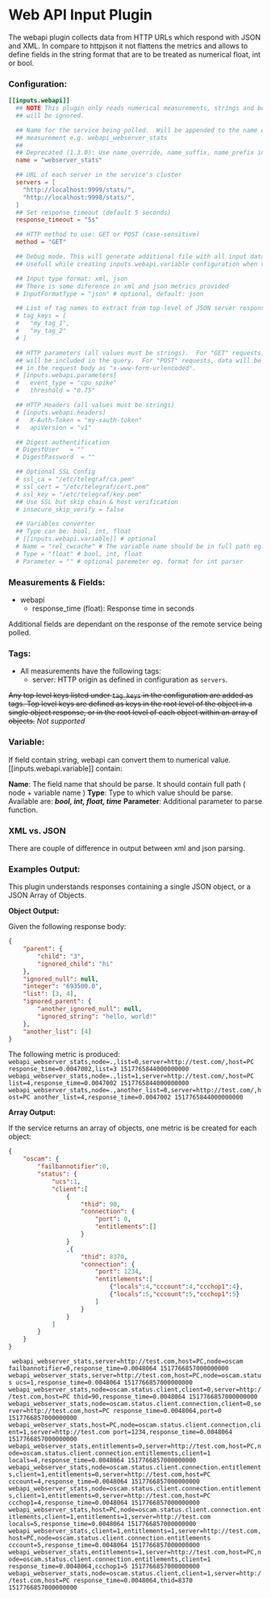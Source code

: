 
# Web API Input Plugin

The webapi plugin collects data from HTTP URLs which respond with JSON and XML. In compare to httpjson it not flattens the metrics and allows to define fields in the string format that are to be treated as numerical float, int or bool.

### Configuration:

```toml
[[inputs.webapi]]
  ## NOTE This plugin only reads numerical measurements, strings and booleans
  ## will be ignored.

  ## Name for the service being polled.  Will be appended to the name of the
  ## measurement e.g. webapi_webserver_stats
  ##
  ## Deprecated (1.3.0): Use name_override, name_suffix, name_prefix instead.
  name = "webserver_stats"

  ## URL of each server in the service's cluster
  servers = [
    "http://localhost:9999/stats/",
    "http://localhost:9998/stats/",
  ]
  ## Set response_timeout (default 5 seconds)
  response_timeout = "5s"

  ## HTTP method to use: GET or POST (case-sensitive)
  method = "GET"

  ## Debug mode. This will generate additional file with all input data parsed as node + value.
  ## Usefull while creating inputs.webapi.variable configuration when values are store in string format 

  ## Input type format: xml, json
  ## There is some diference in xml and json metrics provided
  # InputFormatType = "json" # optional, default: json

  ## List of tag names to extract from top-level of JSON server response
  # tag_keys = [
  #   "my_tag_1",
  #   "my_tag_2"
  # ]

  ## HTTP parameters (all values must be strings).  For "GET" requests, data
  ## will be included in the query.  For "POST" requests, data will be included
  ## in the request body as "x-www-form-urlencoded".
  # [inputs.webapi.parameters]
  #   event_type = "cpu_spike"
  #   threshold = "0.75"

  ## HTTP Headers (all values must be strings)
  # [inputs.webapi.headers]
  #   X-Auth-Token = "my-xauth-token"
  #   apiVersion = "v1"

  ## Digest authentification
  # DigestUser   = ""
  # DigestPassword  = ""

  ## Optional SSL Config
  # ssl_ca = "/etc/telegraf/ca.pem"
  # ssl_cert = "/etc/telegraf/cert.pem"
  # ssl_key = "/etc/telegraf/key.pem"
  ## Use SSL but skip chain & host verification
  # insecure_skip_verify = false

  ## Variables converter
  ## Type can be: bool, int, float
  # [[inputs.webapi.variable]] # optional
  # Name = "rel_cwcache" # The variable name should be in full path eg. a.b.c.d
  # Type = "float" # bool, int, float
  # Parameter = "" # optional paremeter eg. format for int parser
```

### Measurements & Fields:

- webapi
	- response_time (float): Response time in seconds

Additional fields are dependant on the response of the remote service being polled.

### Tags:

- All measurements have the following tags:
	- server: HTTP origin as defined in configuration as `servers`.

~~Any top level keys listed under `tag_keys` in the configuration are added as tags.  Top level keys are defined as keys in the root level of the object in a single object response, or in the root level of each object within an array of objects.~~ *Not supported*

### Variable:
If field contain string, webapi can convert them to numerical value. [[inputs.webapi.variable]] contain:

**Name**: The field name that should be parse. It should contain full path ( node + variable name )
**Type**: Type to which value should be parse. Available are: ***bool, int, float, time***
**Parameter**: Additional parameter to parse function. 

### XML vs. JSON
There are couple of difference in output between xml and json parsing. 

### Examples Output:

This plugin understands responses containing a single JSON object, or a JSON Array of Objects.

**Object Output:**

Given the following response body:

```json
{
	"parent": {
		"child": "3",
		"ignored_child": "hi"
	},
	"ignored_null": null,
	"integer": "693500.0",
	"list": [3, 4],
	"ignored_parent": {
		"another_ignored_null": null,
		"ignored_string": "hello, world!"
	},
	"another_list": [4]
}
```
The following metric is produced:
`
webapi_webserver_stats,node=.,list=0,server=http://test.com/,host=PC response_time=0.0047002,list=3 1517765844000000000
webapi_webserver_stats,node=.,list=1,server=http://test.com/,host=PC list=4,response_time=0.0047002 1517765844000000000
webapi_webserver_stats,node=.,another_list=0,server=http://test.com/,host=PC another_list=4,response_time=0.0047002 1517765844000000000
`

**Array Output:**

If the service returns an array of objects, one metric is be created for each object:

```json
{
	"oscam": {
		"failbannotifier":0,
		"status": {
			"ucs":1,
			"client":[
				{
					"thid": 90,
					"connection": {
						"port": 0,
						"entitlements":[]
					}
				}
				,{
					"thid": 8370,
					"connection": {
						"port": 1234,
						"entitlements":[
							{"locals":4,"cccount":4,"ccchop1":4},
							{"locals":5,"cccount":5,"ccchop1":5}
						]
					}
				}
			]
		}
	}
}
```
`
webapi_webserver_stats,server=http://test.com,host=PC,node=oscam failbannotifier=0,response_time=0.0048064 1517766857000000000
webapi_webserver_stats,server=http://test.com,host=PC,node=oscam.status ucs=1,response_time=0.0048064 1517766857000000000
webapi_webserver_stats,node=oscam.status.client,client=0,server=http://test.com,host=PC thid=90,response_time=0.0048064 1517766857000000000
webapi_webserver_stats,node=oscam.status.client.connection,client=0,server=http://test.com,host=PC response_time=0.0048064,port=0 1517766857000000000
webapi_webserver_stats,host=PC,node=oscam.status.client.connection,client=1,server=http://test.com port=1234,response_time=0.0048064 1517766857000000000
webapi_webserver_stats,entitlements=0,server=http://test.com,host=PC,node=oscam.status.client.connection.entitlements,client=1 locals=4,response_time=0.0048064 1517766857000000000
webapi_webserver_stats,node=oscam.status.client.connection.entitlements,client=1,entitlements=0,server=http://test.com,host=PC cccount=4,response_time=0.0048064 1517766857000000000
webapi_webserver_stats,node=oscam.status.client.connection.entitlements,client=1,entitlements=0,server=http://test.com,host=PC ccchop1=4,response_time=0.0048064 1517766857000000000
webapi_webserver_stats,host=PC,node=oscam.status.client.connection.entitlements,client=1,entitlements=1,server=http://test.com locals=5,response_time=0.0048064 1517766857000000000
webapi_webserver_stats,client=1,entitlements=1,server=http://test.com,host=PC,node=oscam.status.client.connection.entitlements cccount=5,response_time=0.0048064 1517766857000000000
webapi_webserver_stats,entitlements=1,server=http://test.com,host=PC,node=oscam.status.client.connection.entitlements,client=1 response_time=0.0048064,ccchop1=5 1517766857000000000
webapi_webserver_stats,node=oscam.status.client,client=1,server=http://test.com,host=PC response_time=0.0048064,thid=8370 1517766857000000000`

